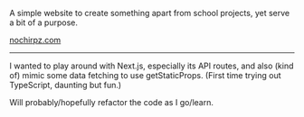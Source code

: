 A simple website to create something apart from school projects, yet serve a bit of a purpose.

[nochirpz.com](https://nochirpz.com)

---

I wanted to play around with Next.js, especially its API routes, and also (kind of) mimic some data fetching to use getStaticProps. 
(First time trying out TypeScript, daunting but fun.)

Will probably/hopefully refactor the code as I go/learn. 
